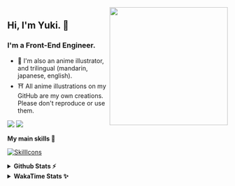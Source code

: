 <img style="width:270px;" align="right" src="./asset/image/yuki16bit-chibi-avatar.png">

## Hi, I'm Yuki. 🍋

### I'm a Front-End Engineer.

- 🍡 I'm also an anime illustrator, and trilingual (mandarin, japanese, english).
- ⛩ All anime illustrations on my GitHub are my own creations. Please don't reproduce or use them.

[![](https://img.shields.io/badge/Codesandbox-040404?style=for-the-badge&logo=codesandbox&logoColor=DBDBDB)](https://codesandbox.io/u/yuki16bit)
[![](https://img.shields.io/badge/Codepen-000000?style=for-the-badge&logo=codepen&logoColor=white)](https://codepen.io/yuki16bit)

**My main skills 🎋**

[![SkillIcons](https://skillicons.dev/icons?i=react,redux,ts,js,next,tailwind,css,mui,html,vite,py,docker,gcp,aws,figma)](https://skillicons.dev)

<details>
  <summary><b>Github Stats ⚡</b></summary>

![Yuki's GitHub stats](https://github-readme-stats.vercel.app/api?username=yuki16bit&theme=tokyonight&count_private=true&line_height=20)
![Yuki's top langs](https://github-readme-stats.vercel.app/api/top-langs/?username=yuki16bit&theme=tokyonight&count_private=true&layout=compact)

</details>

<details>
  <summary><b>WakaTime Stats ✨</b></summary>

<!--START_SECTION:waka-->
**I'm a Night 🦉** 

```text
🌞 Morning                1 commits           ░░░░░░░░░░░░░░░░░░░░░░░░░   00.29 % 
🌆 Daytime                131 commits         ██████████░░░░░░░░░░░░░░░   38.64 % 
🌃 Evening                134 commits         ██████████░░░░░░░░░░░░░░░   39.53 % 
🌙 Night                  73 commits          █████░░░░░░░░░░░░░░░░░░░░   21.53 % 
```


📊 **This Week I Spent My Time On** 

```text
🕑︎ Time Zone: Asia/Taipei

🐱‍💻 Projects: 
LumiTure-FE              1 hr 31 mins        ███████████████░░░░░░░░░░   58.20 % 
2022-tw-dev-cm-contract-s35 mins             ██████░░░░░░░░░░░░░░░░░░░   22.71 % 
2024-tw-electron-twm-azur21 mins             ███░░░░░░░░░░░░░░░░░░░░░░   13.81 % 
milecoolab-frontend      8 mins              █░░░░░░░░░░░░░░░░░░░░░░░░   05.29 % 
```


 Last Updated on 30/05/2025 20:24:01 UTC
<!--END_SECTION:waka-->
</details>
